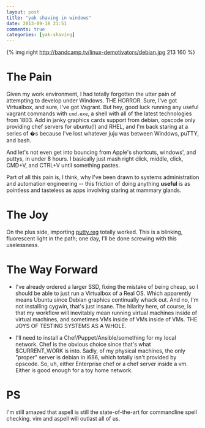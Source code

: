 ```yaml
---
layout: post
title: "yak shaving in windows"
date: 2013-09-18 21:51
comments: true
categories: [yak-shaving] 
---
```


{% img right http://bandcamp.tv/linux-demotivators/debian.jpg 213 160 %}

The Pain
========

Given my work environment, I had totally forgotten the utter pain of attempting
to develop under Windows. THE HORROR. Sure, I've got Virtualbox, and sure, I've
got Vagrant. But hey, good luck running any useful vagrant commands with
`cmd.exe`, a shell with all of the latest technologies from 1803. Add in janky
graphics cards support from debian, opscode only providing chef servers for
ubuntu(!) and RHEL, and I'm back staring at a series of �s because I've lost whatever juju
was between Windows, puTTY, and bash.

And let's not even get into bouncing from Apple's shortcuts, windows', and
puttys, in under 8 hours. I basically just mash right click, middle, click,
CMD+V, and CTRL+V until something pastes.

Part of all this pain is, I think, why I've been drawn to systems
administration and automation engineering -- this friction of doing anything **useful** is as pointless
and tasteless as apps involving staring at mammary glands.

The Joy
=======

On the plus side, importing [putty.reg](https://raw.github.com/mattjalexander/dotfiles/master/manual/putty.reg) totally worked. This is a blinking, fluorescent light in the path; one day, I'll be done screwing with this uselessness.

The Way Forward
===============

- I've already ordered a larger SSD, fixing the mistake of being cheap, so I
  should be able to just run a Virtualbox of a Real OS. Which apparently means
  Ubuntu since Debian graphics continually whack out. And no, I'm not installing
  cygwin, that's just insane. The hilarity here, of course, is that my workflow
  will inevitably mean running virtual machines inside of virtual machines, and
  sometimes VMs inside of VMs inside of VMs. THE JOYS OF TESTING SYSTEMS AS A
  WHOLE.

- I'll need to install a Chef/Puppet/Ansible/something for my local network.
  Chef is the obvious choice since that's what $CURRENT_WORK is into. Sadly, of
  my physical machines, the only "proper" server is debian in i686, which
  totally isn't provided by opscode. So, uh, either Enterprise chef or a chef
  server inside a vm. Either is good enough for a toy home network.

PS
==

I'm still amazed that aspell is still the state-of-the-art for commandline spell
checking. vim and aspell will outlast all of us.
